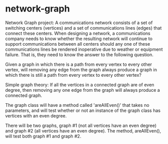 # network-graph

Network Graph project: A communications network consists of a set of switching centers (vertices) and a set of communications lines (edges) that connect these centers. When designing a network, a communications company needs to know whether the resulting network will continue to support communications between all centers should any one of these communications lines be rendered inoperative due to weather or equipment failure. That is, they need to know the answer to the following question.

Given a graph in which there is a path from every vertex to every other vertex, will removing any edge from the graph always produce a graph in which there is still a path from every vertex to every other vertex?

Simple graph theory: If all the vertices in a connected graph are of even degree, then removing any one edge from the graph will always produce a connected graph.

The graph class will have a method called 'areAllEven()' that takes no parameters, and will test whether or not an instance of the graph class has vertices with an even degree.

There will be two graphs, graph #1 (not all vertices have an even degree) and graph #2 (all vertices have an even degree). The method, areAllEven(), will test both graph #1 and graph #2.
